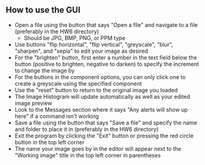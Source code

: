 ## How to use the GUI

- Open a file using the button that says "Open a file" and navigate to a file (preferably in the HW6 directory)
    - Should be JPG, BMP, PNG, or PPM type
- Use buttons "flip horizontal", "flip vertical", "greyscale", "blur", "sharpen", and "sepia" to edit your image as desired
- For the "brighten" button, first enter a number in the text field below the button (positive to brighten, negative to darken) to specify the increment to change the image by
- For the buttons in the component options, you can only click one to create a greyscale using the specified component
- Use the "reset" button to return to the original image you loaded
- The Image Histogram will update automatically as well as your edited image preview
- Look to the Messages section where it says "Any alerts will show up here" if a command isn't working
- Save a file using the button that says "Save a file" and specify the name and folder to place it in (preferably in the HW6 directory)
- Exit the program by clicking the "Exit" button or pressing the red circle button in the top left corner
- The name your image goes by in the editor will appear next to the "Working image" title in the top left corner in parentheses